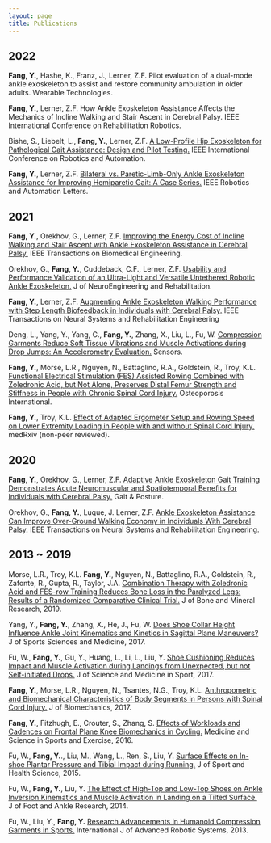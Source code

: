 ```yaml
---
layout: page
title: Publications
---
```

## 2022

**Fang, Y.**, Hashe, K., Franz, J., Lerner, Z.F. Pilot evaluation of a dual-mode ankle exoskeleton to assist and restore community ambulation in older adults. Wearable Technologies.

**Fang, Y.**, Lerner, Z.F. How Ankle Exoskeleton Assistance Affects the Mechanics of Incline Walking and Stair Ascent in Cerebral Palsy. IEEE International Conference on Rehabilitation Robotics.

Bishe, S., Liebelt, L., **Fang, Y.**, Lerner, Z.F. [A Low-Profile Hip Exoskeleton for Pathological Gait Assistance: Design and Pilot Testing.](https://drive.google.com/file/d/1FkobaqFuHBXojzFfWk-vWWx8LJJHdk0T/view?usp=sharing) IEEE International Conference on Robotics and Automation.

**Fang, Y.**, Lerner, Z.F. [Bilateral vs. Paretic-Limb-Only Ankle Exoskeleton Assistance for Improving Hemiparetic Gait: A Case Series.](https://drive.google.com/file/d/16oBCtTB7lalpI6GlZ-P5ESbcozhxtkNI/view?usp=sharing) IEEE Robotics and Automation Letters.

## 2021

**Fang, Y.**, Orekhov, G., Lerner, Z.F. [Improving the Energy Cost of Incline Walking and Stair Ascent with Ankle Exoskeleton Assistance in Cerebral Palsy.](https://drive.google.com/file/d/1uGwKAfJFnProkGlR7543lYSeh9-C9i47/view?usp=sharing) IEEE Transactions on Biomedical Engineering.

Orekhov, G., **Fang, Y.**, Cuddeback, C.F., Lerner, Z.F. [Usability and Performance Validation of an Ultra-Light and Versatile Untethered Robotic Ankle Exoskeleton.](https://drive.google.com/file/d/1Y58loG_MK19yFpGKESRkim5jqwTw-5NZ/view?usp=sharing) J of NeuroEngineering and Rehabilitation.

**Fang, Y.**, Lerner, Z.F. [Augmenting Ankle Exoskeleton Walking Performance with Step Length Biofeedback in Individuals with Cerebral Palsy.](https://drive.google.com/file/d/1Zraae-zH1Qda3tR6w1-pRY3J48kzaBhA/view?usp=sharing) IEEE Transactions on Neural Systems and Rehabilitation Engineering

Deng, L., Yang, Y., Yang, C., **Fang, Y.**, Zhang, X., Liu, L., Fu, W. [Compression Garments Reduce Soft Tissue Vibrations and Muscle Activations during Drop Jumps: An Accelerometry Evaluation.](https://drive.google.com/file/d/1Zraae-zH1Qda3tR6w1-pRY3J48kzaBhA/view?usp=sharing) Sensors.

**Fang, Y.**, Morse, L.R., Nguyen, N., Battaglino, R.A., Goldstein, R., Troy, K.L. [Functional Electrical Stimulation (FES) Assisted Rowing Combined with Zoledronic Acid, but Not Alone, Preserves Distal Femur Strength and Stiffness in People with Chronic Spinal Cord Injury.](https://drive.google.com/file/d/12Np8t_3UADia5gEpQ_0sNO3GvD7fLEUa/view?usp=sharing) Osteoporosis International.

**Fang, Y.**, Troy, K.L. [Effect of Adapted Ergometer Setup and Rowing Speed on Lower Extremity Loading in People with and without Spinal Cord Injury.](https://drive.google.com/file/d/1MK8jL9epdITQzy4WEnQGa1uyShb0lG1K/view?usp=sharing) medRxiv (non-peer reviewed).

## 2020

**Fang, Y.**, Orekhov, G., Lerner, Z.F. [Adaptive Ankle Exoskeleton Gait Training Demonstrates Acute Neuromuscular and Spatiotemporal Benefits for Individuals with Cerebral Palsy.](https://drive.google.com/file/d/1eXigMNTdMOHbyOg6BE7nQpmf-Zk2a7hJ/view?usp=sharing) Gait & Posture.

Orekhov, G., **Fang, Y.**, Luque, J. Lerner, Z.F. [Ankle Exoskeleton Assistance Can Improve Over-Ground Walking Economy in Individuals With Cerebral Palsy.](https://drive.google.com/file/d/1eXigMNTdMOHbyOg6BE7nQpmf-Zk2a7hJ/view?usp=sharing) IEEE Transactions on Neural Systems and Rehabilitation Engineering.

## 2013 ~ 2019

Morse, L.R., Troy, K.L. **Fang, Y.**, Nguyen, N., Battaglino, R.A., Goldstein, R., Zafonte, R., Gupta, R., Taylor, J.A. [Combination Therapy with Zoledronic Acid and FES-row Training Reduces Bone Loss in the Paralyzed Legs: Results of a Randomized Comparative Clinical Trial.](https://drive.google.com/file/d/1iWKiK1Sea8Ge4oaFQC0trLJLKdR1Gvpj/view?usp=sharing) J of Bone and Mineral Research, 2019.

Yang, Y., **Fang, Y.**, Zhang, X., He, J., Fu, W. [Does Shoe Collar Height Influence Ankle Joint Kinematics and Kinetics in Sagittal Plane Maneuvers?](https://drive.google.com/file/d/1g3isx7eU_dRzI4B6qdhH395C79-yfDEr/view?usp=sharing) J of Sports Sciences and Medicine, 2017.								

Fu, W., **Fang, Y.**, Gu, Y., Huang, L., Li, L., Liu, Y. [Shoe Cushioning Reduces Impact and Muscle Activation during Landings from Unexpected, but not Self-initiated Drops.](https://drive.google.com/file/d/1H4m51RX425Mn23Pc90lAwc_O-Dw9Gptl/view?usp=sharing) J of Science and Medicine in Sport, 2017.								

**Fang, Y.**, Morse, L.R., Nguyen, N., Tsantes, N.G., Troy, K.L. [Anthropometric and Biomechanical Characteristics of Body Segments in Persons with Spinal Cord Injury.](https://drive.google.com/file/d/19KXZMypWCYessVHFEyQ38FKaDQ6M_xVk/view?usp=sharing) J of Biomechanics, 2017.							

**Fang, Y.**, Fitzhugh, E., Crouter, S., Zhang, S. [Effects of Workloads and Cadences on Frontal Plane Knee Biomechanics in Cycling.](https://drive.google.com/file/d/1H18CByCVhN6TMXzxOHonDgnYqf3Pe0lU/view?usp=sharing) Medicine and Science in Sports and Exercise, 2016.							
	
Fu, W., **Fang, Y.**., Liu, M., Wang, L., Ren, S., Liu, Y. [Surface Effects on In-shoe Plantar Pressure and Tibial Impact during Running.](https://drive.google.com/file/d/1DDCtyRD1jFefJOLdy0h7lh77Um-h61r5/view?usp=sharing) J of Sport and Health Science, 2015.							
	
Fu, W., **Fang, Y.**, Liu, Y. [The Effect of High-Top and Low-Top Shoes on Ankle Inversion Kinematics and Muscle Activation in Landing on a Tilted Surface.](https://drive.google.com/file/d/150S79QIR3t95ws7O9UHY-bFqwbUFtZvQ/view?usp=sharing) J of Foot and Ankle Research, 2014.							

Fu, W., Liu, Y., **Fang, Y.** [Research Advancements in Humanoid Compression Garments in Sports.](https://drive.google.com/file/d/1lKVthZkXByPrksLDTsy2Qer-zWh-turq/view?usp=sharing) International J of Advanced Robotic Systems, 2013.								

